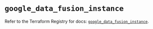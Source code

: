 # `google_data_fusion_instance`

Refer to the Terraform Registry for docs: [`google_data_fusion_instance`](https://registry.terraform.io/providers/hashicorp/google/6.19.0/docs/resources/data_fusion_instance).
